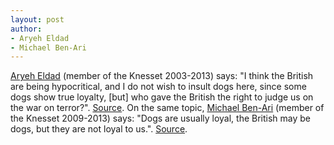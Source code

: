 ```yaml
---
layout: post
author:
- Aryeh Eldad
- Michael Ben-Ari
---
```


[Aryeh Eldad](https://web.archive.org/web/20230601222913/https://en.wikipedia.org/wiki/Aryeh_Eldad) (member of the Knesset 2003-2013) says: "I think the British are being hypocritical, and I do not wish to insult dogs here, since some dogs show true loyalty, [but] who gave the British the right to judge us on the war on terror?". [Source][jekyll-docs].
On the same topic, [Michael Ben-Ari](https://web.archive.org/web/20230327114639/https://en.wikipedia.org/wiki/Michael_Ben-Ari) (member of the Knesset 2009-2013) says: "Dogs are usually loyal, the British may be dogs, but they are not loyal to us.". [Source][jekyll-docs].

[jekyll-docs]: https://web.archive.org/web/20100325014908/http://www.telegraph.co.uk/news/newstopics/politics/7506064/David-Miliband-Israeli-cloning-of-British-passports-was-intolerable.html
